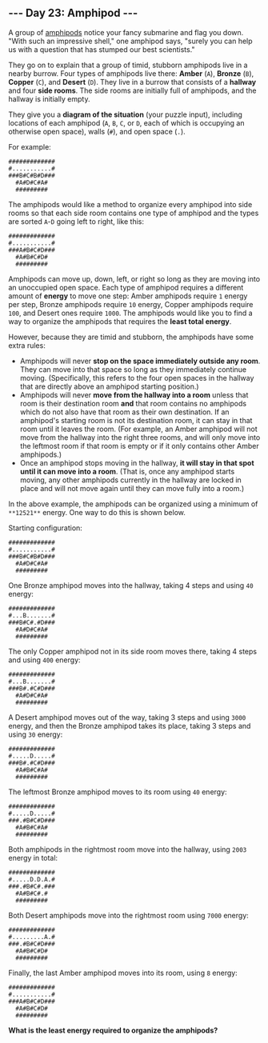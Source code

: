 ## \--- Day 23: Amphipod ---

A group of [amphipods](https://en.wikipedia.org/wiki/Amphipoda) notice your fancy submarine and flag you down. "With such an impressive shell," one amphipod says, "surely you can help us with a question that has stumped our best scientists."

They go on to explain that a group of timid, stubborn amphipods live in a nearby burrow. Four types of amphipods live there: **Amber** (`A`), **Bronze** (`B`), **Copper** (`C`), and **Desert** (`D`). They live in a burrow that consists of a **hallway** and four **side rooms**. The side rooms are initially full of amphipods, and the hallway is initially empty.

They give you a **diagram of the situation** (your puzzle input), including locations of each amphipod (`A`, `B`, `C`, or `D`, each of which is occupying an otherwise open space), walls (`#`), and open space (`.`).

For example:

```
#############
#...........#
###B#C#B#D###
  #A#D#C#A#
  #########

```

The amphipods would like a method to organize every amphipod into side rooms so that each side room contains one type of amphipod and the types are sorted `A`\-`D` going left to right, like this:

```
#############
#...........#
###A#B#C#D###
  #A#B#C#D#
  #########

```

Amphipods can move up, down, left, or right so long as they are moving into an unoccupied open space. Each type of amphipod requires a different amount of **energy** to move one step: Amber amphipods require `1` energy per step, Bronze amphipods require `10` energy, Copper amphipods require `100`, and Desert ones require `1000`. The amphipods would like you to find a way to organize the amphipods that requires the **least total energy**.

However, because they are timid and stubborn, the amphipods have some extra rules:

* Amphipods will never **stop on the space immediately outside any room**. They can move into that space so long as they immediately continue moving. (Specifically, this refers to the four open spaces in the hallway that are directly above an amphipod starting position.)
* Amphipods will never **move from the hallway into a room** unless that room is their destination room **and** that room contains no amphipods which do not also have that room as their own destination. If an amphipod's starting room is not its destination room, it can stay in that room until it leaves the room. (For example, an Amber amphipod will not move from the hallway into the right three rooms, and will only move into the leftmost room if that room is empty or if it only contains other Amber amphipods.)
* Once an amphipod stops moving in the hallway, **it will stay in that spot until it can move into a room**. (That is, once any amphipod starts moving, any other amphipods currently in the hallway are locked in place and will not move again until they can move fully into a room.)

In the above example, the amphipods can be organized using a minimum of `**12521**` energy. One way to do this is shown below.

Starting configuration:

```
#############
#...........#
###B#C#B#D###
  #A#D#C#A#
  #########

```

One Bronze amphipod moves into the hallway, taking 4 steps and using `40` energy:

```
#############
#...B.......#
###B#C#.#D###
  #A#D#C#A#
  #########

```

The only Copper amphipod not in its side room moves there, taking 4 steps and using `400` energy:

```
#############
#...B.......#
###B#.#C#D###
  #A#D#C#A#
  #########

```

A Desert amphipod moves out of the way, taking 3 steps and using `3000` energy, and then the Bronze amphipod takes its place, taking 3 steps and using `30` energy:

```
#############
#.....D.....#
###B#.#C#D###
  #A#B#C#A#
  #########

```

The leftmost Bronze amphipod moves to its room using `40` energy:

```
#############
#.....D.....#
###.#B#C#D###
  #A#B#C#A#
  #########

```

Both amphipods in the rightmost room move into the hallway, using `2003` energy in total:

```
#############
#.....D.D.A.#
###.#B#C#.###
  #A#B#C#.#
  #########

```

Both Desert amphipods move into the rightmost room using `7000` energy:

```
#############
#.........A.#
###.#B#C#D###
  #A#B#C#D#
  #########

```

Finally, the last Amber amphipod moves into its room, using `8` energy:

```
#############
#...........#
###A#B#C#D###
  #A#B#C#D#
  #########

```

**What is the least energy required to organize the amphipods?**

